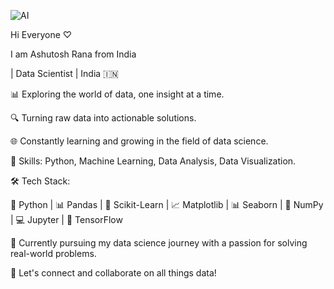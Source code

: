 
![AI](https://github.com/GitHutAshutosh/GitHutAshutosh/assets/141452701/56177927-644d-438e-a157-0fa8612b314b)


Hi Everyone ♡

I am Ashutosh Rana from India

| Data Scientist | India 🇮🇳

📊 Exploring the world of data, one insight at a time.

🔍 Turning raw data into actionable solutions.

🌐 Constantly learning and growing in the field of data science.


🔬 Skills: Python, Machine Learning, Data Analysis, Data Visualization.

🛠️ Tech Stack:


🐍 Python | 📊 Pandas | 🧠 Scikit-Learn | 📈 Matplotlib | 📊 Seaborn | 🧮 NumPy | 💻 Jupyter | 🤖 TensorFlow



💼 Currently pursuing my data science journey with a passion for solving real-world problems.


🌱 Let's connect and collaborate on all things data!



<!--
**GitHutAshutosh/GitHutAshutosh** is a ✨ _special_ ✨ repository because its `README.md` (this file) appears on your GitHub profile.

Here are some ideas to get you started:

Hi Everyone
I am Ashutosh Rana from India
| Data Scientist | India 🇮🇳

📊 Exploring the world of data, one insight at a time.
🔍 Turning raw data into actionable solutions.
🌐 Constantly learning and growing in the field of data science.

🔬 Skills: Python, Machine Learning, Data Analysis, Data Visualization.
💼 Currently pursuing my data science journey with a passion for solving real-world problems.

🌱 Let's connect and collaborate on all things data!
-->
